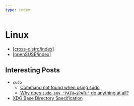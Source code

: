 ```yaml
---
type: index
---
```


# Linux

- [[cross-distro/index]]
- [[openSUSE/index]]

## Interesting Posts

- `sudo`
  - [Command not found when using sudo](https://stackoverflow.com/questions/12996397/command-not-found-when-using-sudo)
  - [Why does `sudo env "PATH=$PATH"` do anything at all?](https://superuser.com/questions/1551566/why-does-sudo-env-path-path-do-anything-at-all)
- [XDG Base Directory Specification](https://specifications.freedesktop.org/basedir-spec/basedir-spec-latest.html)

[//begin]: # "Autogenerated link references for markdown compatibility"
[cross-distro/index]: cross-distro/index.md "Cross-distribution Index"
[openSUSE/index]: openSUSE/index.md "openSUSE Index"
[//end]: # "Autogenerated link references"
